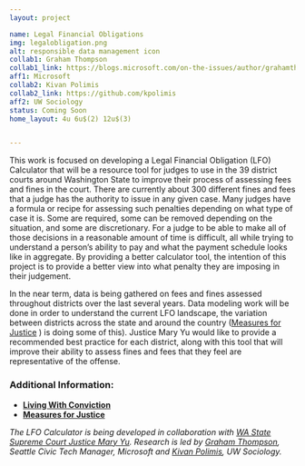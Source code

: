 ```yaml
---
layout: project

name: Legal Financial Obligations
img: legalobligation.png
alt: responsible data management icon
collab1: Graham Thompson
collab1_link: https://blogs.microsoft.com/on-the-issues/author/grahamthompson/#sm.0000fdrwqfwb5dbvxn71n89fvgy8f
aff1: Microsoft
collab2: Kivan Polimis
collab2_link: https://github.com/kpolimis
aff2: UW Sociology
status: Coming Soon
home_layout: 4u 6u$(2) 12u$(3)


---
```


This work is focused on developing a Legal Financial Obligation (LFO) Calculator that will be a resource tool for judges to use in the 39 district courts around Washington State to improve their process of assessing fees and fines in the court. There are currently about 300 different fines and fees that a judge has the authority to issue in any given case. Many judges have a formula or recipe for assessing such penalties depending on what type of case it is. Some are required, some can be removed depending on the situation, and some are discretionary. For a judge to be able to make all of those decisions in a reasonable amount of time is difficult, all while trying to understand a person’s ability to pay and what the payment schedule looks like in aggregate. By providing a better calculator tool, the intention of this project is to provide a better view into what penalty they are imposing in their judgement.

In the near term, data is being gathered on fees and fines assessed throughout districts over the last several years. Data modeling work will be done in order to understand the current LFO landscape, the variation between districts across the state and around the country ([Measures for Justice](https://measuresforjustice.org/) ) is doing some of this). Justice Mary Yu would like to provide a recommended best practice for each district, along with this tool that will improve their ability to assess fines and fees that they feel are representative of the offense. 



### Additional Information:

* **[Living With Conviction](https://www.livingwithconviction.org/)**
* **[Measures for Justice](https://measuresforjustice.org/)**

_The LFO Calculator is being developed in collaboration with [WA State Supreme Court Justice Mary Yu](http://justicemaryyu.com/).  Research is led by [Graham Thompson](https://blogs.microsoft.com/on-the-issues/author/grahamthompson/#sm.0000fdrwqfwb5dbvxn71n89fvgy8f), Seattle Civic Tech Manager, Microsoft and [Kivan Polimis](https://github.com/kpolimis), UW Sociology._